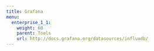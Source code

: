 ```yaml
---
title: Grafana
menu:
  enterprise_1_1:
    weight: 60
    parent: Tools
    url: http://docs.grafana.org/datasources/influxdb/
---
```

